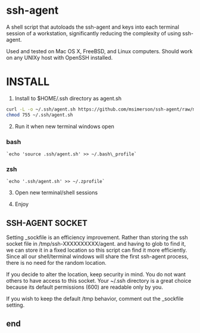 # ssh-agent

A shell script that autoloads the ssh-agent and keys into each terminal session
of a workstation, significantly reducing the complexity of using ssh-agent.

Used and tested on Mac OS X, FreeBSD, and Linux computers. Should work on any
UNIXy host with OpenSSH installed.

# INSTALL

1. Install to $HOME/.ssh directory as agent.sh

```sh
curl -L -o ~/.ssh/agent.sh https://github.com/msimerson/ssh-agent/raw/master/agent.sh
chmod 755 ~/.ssh/agent.sh
```

2. Run it when new terminal windows open

### bash

    `echo 'source .ssh/agent.sh' >> ~/.bash\_profile`

### zsh

    `echo '.ssh/agent.sh' >> ~/.zprofile`

3. Open new terminal/shell sessions

4. Enjoy


## SSH-AGENT SOCKET

Setting \_sockfile is an efficiency improvement. Rather than storing the
ssh socket file in /tmp/ssh-XXXXXXXXXX/agent.<ppid> and having to glob
to find it, we can store it in a fixed location so this script can find
it more efficiently. Since all our shell/terminal windows will share the
first ssh-agent process, there is no need for the random location.

If you decide to alter the location, keep security in mind. You do not want
others to have access to this socket. Your ~/.ssh directory is a great
choice because its default permissions (600) are readable only by you.

If you wish to keep the default /tmp behavior, comment out the \_sockfile setting.

## end
